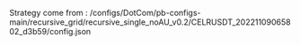 Strategy come from : /configs/DotCom/pb-configs-main/recursive_grid/recursive_single_noAU_v0.2/CELRUSDT_20221109065802_d3b59/config.json